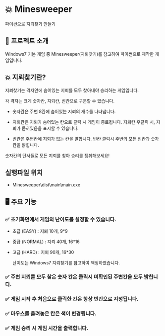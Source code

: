 # 💥 Minesweeper
파이썬으로 지뢰찾기 만들기

## 💬 프로젝트 소개
Windows7 기본 게임 중 Minesweeper(지뢰찾기)를 참고하여 파이썬으로 제작한 게임입니다.

## 💥 지뢰찾기란?
지뢰찾기는 격자안에 숨어있는 지뢰를 모두 찾아내야 승리하는 게임입니다.

각 격자는 크게 숫자칸, 지뢰칸, 빈칸으로 구분할 수 있습니다.

* 숫자칸은 주변 8칸에 숨어있는 지뢰의 개수를 나타냅니다.
  
* 지뢰칸은 지뢰가 숨어있는 칸으로 클릭 시 게임이 종료됩니다. 지뢰칸 우클릭 시, 지뢰가 묻혀있음을 표시할 수 있습니다. 
  
* 빈칸은 주변칸에 지뢰가 없는 칸을 말합니다. 빈칸 클릭시 주변의 모든 빈칸과 숫자칸을 밝힙니다.

숫자칸의 단서들로 모든 지뢰를 찾아 승리를 쟁취해보세요!

## 실행파일 위치

* Minesweeper\dist\main\main.exe

## 🖥 주요 기능

### ✅ 초기화면에서 게임의 난이도를 설정할 수 있습니다.
* 초급 (EASY)   : 지뢰 10개, 9*9
* 중급 (NORMAL) : 지뢰 40개, 16*16
* 고급 (HARD)   : 지뢰 90개, 16*30

   난이도는 Windows7 지뢰찾기를 참고하여 책정하였습니다.
   
### ✅ 주변 지뢰를 모두 찾은 숫자 칸은 클릭시 미확인된 주변칸을 모두 밝힙니다.

### ✅ 게임 시작 후 처음으로 클릭한 칸은 항상 빈칸으로 지정됩니다.
### ✅ 마우스를 올려놓은 칸은 색이 변경됩니다.
### ✅ 게임 승리 시 게임 시간을 출력합니다.
